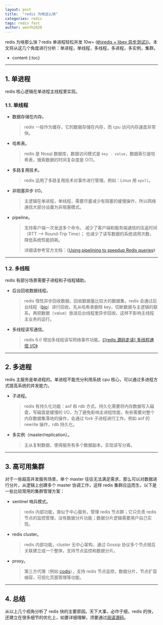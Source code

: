 ```yaml
---
layout: post
title:  "redis 为啥这么快"
categories: redis
tags: redis fast
author: wenfh2020
---
```


redis 为啥那么快？redis 单进程轻松并发 10w+ ([《hiredis + libev 异步测试》](https://wenfh2020.com/2018/06/17/redis-hiredis-libev/))。本文将从这几个角度进行分析：单进程，单线程，多线程，多进程，多实例，集群。



* content
{:toc}

---

## 1. 单进程

redis 核心逻辑在单进程主线程里实现。

### 1.1. 单线程

* 数据存储在内存。

  > redis 一般作为缓存，它的数据存储在内存，而 cpu 访问内存速度非常快。

* 哈希表。
  
  > redis 是 Nosql 数据库，数据访问模式是 `key - value`，数据索引是哈希表，搜索数据的时间复杂度是 O(1)。

* 多路复用技术。

  > redis 运用了多路复用技术对事件进行管理。例如：Linux 用 `epoll`。

* 非阻塞异步 I/O。

  > 主逻辑在单进程，单线程，需要尽量减少有阻塞的缓慢操作，所以网络通信大部分设置为非阻塞模式。

* pipeline。
  
  > 支持客户端一次发送多个命令。
  > 减少了客户端和服务端通信的往返时间（RTT --> Round-Trip Time）；
  > 也减少了读写数据的系统调用次数，降低系统性能损耗。
  >
  > 详细请参考官方文档：《[Using pipelining to speedup Redis queries](https://redis.io/topics/pipelining)》

---

### 1.2. 多线程

redis 有部分场景需要子进程和子线程辅助。

* 后台回收数据线程。

  > redis 惰性异步回收数据。回收数据量比较大的数据集，redis 会通过后台线程（[bio](https://github.com/antirez/redis/blob/unstable/src/bio.c)）进行回收。先从哈希表删除 key，切断数据与主逻辑的联系，再把数据（value）放进后台线程里异步回收。这样不影响主线程主业务的运行。

* 多线程读写通信。
  
  > redis 6.0 增加多线程读写网络事件功能。[《[redis 源码走读] 多线程通信 I/O》](https://wenfh2020.com/2020/04/13/redis-multithreading-mode/)

---

## 2. 多进程

redis 主服务是单进程的。单进程不能充分利用系统 cpu 核心，可以通过多进程方式提高系统的并发能力。

* 子进程。
  
  > redis 有持久化功能：aof 和 rdb 方式。持久化需要将内存数据写入磁盘，写磁盘是缓慢的 I/O，为了避免影响主进程性能，有些需要对整个内存数据集落地的操作，会通过 fork 子进程进行工作。例如 aof 的 rewrite 操作，rdb 持久化。

* 多实例（master/replication）。
  
  > 主从复制数据，使得服务有多个数据副本，实现读写分离。

---

## 3. 高可用集群

对于一些超高并发服务场景，单个 master 往往无法满足需求，那么可以对数据进行分片，从逻辑上创建多个 master 协调工作，这样 redis 集群应运而生，以下是一些比较常用的集群管理方案：

* sentinel 哨兵模式。

  > redis 内部功能，类似于中心服务，管理 redis 节点群；它只负责 redis 节点的监控管理，没有数据分片功能；数据分片逻辑需要用户自己实现。

* redis cluster。

  > redis 内部功能，cluster 无中心架构，通过 Gossip 协议多个节点相互关联建立成一个整体，支持节点监控和数据分片。

* proxy。

  > 第三方代理（例如 [codis](https://github.com/CodisLabs/codis)），支持 redis 节点监控，数据分片，节点扩容缩容，可视化页面管理等功能。

---

## 4. 总结

从以上几个视角分析了 redis 快的主要原因。天下大事，必作于细，redis 的快，还建立在很多细节的优化上，如要详细理解，须要通过[阅读源码](https://wenfh2020.com/category/#redis)。
